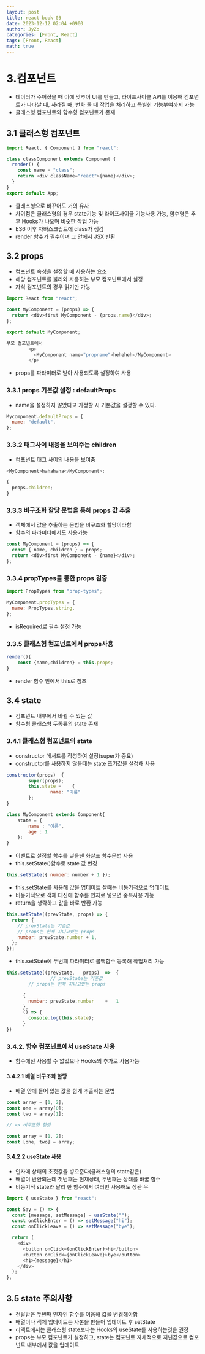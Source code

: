 ```yaml
---
layout: post
title: react book-03
date: 2023-12-12 02:04 +0900
author: JyZo
categories: [Front, React]
tags: [Front, React]
math: true
---
```


# 3.컴포넌트

- 데이터가 주어졌을 때 이에 맞추어 UI를 만들고, 라이프사이클 API를 이용해 컴포넌트가 나타날 때, 사라질 때, 변화 줄 때 작업을 처리하고 특별한 기능부여까지 가능
- 클래스형 컴포넌트와 함수형 컴포넌트가 존재

## 3.1 클래스형 컴포넌트

```javascript
import React, { Component } from "react";

class classComponent extends Component {
  render() {
    const name = "class";
    return <div className="react">{name}</div>;
  }
}
export default App;
```

- 클래스형으로 바꾸어도 거의 유사
- 차이점은 클래스형의 경우 state기능 및 라이프사이클 기능사용 가능, 함수형은 추후 Hooks가 나오며 비슷한 작업 가능
- ES6 이후 자바스크립트에 class가 생김
- render 함수가 필수이며 그 안에서 JSX 반환

## 3.2 props

- 컴포넌트 속성을 설정할 때 사용하는 요소
- 해당 컴포넌트를 불러와 사용하는 부모 컴포넌트에서 설정
- 자식 컴포넌트의 경우 읽기만 가능

```javascript
import React from "react";

const MyComponent = (props) => {
  return <div>first MyComponent - {props.name}</div>;
};

export default MyComponent;

부모 컴포넌트에서
        <p>
          <MyComponent name="propname">heheheh</MyComponent>
        </p>
```

- props를 파라미터로 받아 사용되도록 설정하여 사용

### 3.3.1 props 기본값 설정 : defaultProps

- name을 설정하지 않았다고 가정할 시 기본값을 설정할 수 있다.

```javascript
Mycomponent.defaultProps = {
  name: "default",
};
```

### 3.3.2 태그사이 내용을 보여주는 children

- 컴포넌트 태그 사이의 내용을 보여줌

```javascript
<MyComponent>hahahaha</MyComponent>;

{
  props.children;
}
```

### 3.3.3 비구조화 할당 문법을 통해 props 값 추출

- 객체에서 값을 추출하는 문법을 비구조화 할당이라함
- 함수의 파라미터에서도 사용가능

```javascript
const MyComponent = (props) => {
  const { name, children } = props;
  return <div>first MyComponent - {name}</div>;
};
```

### 3.3.4 propTypes를 통한 props 검증

```javascript
import PropTypes from "prop-types";

MyComponent.propTypes = {
  name: PropTypes.string,
};
```

- isRequired로 필수 설정 가능

### 3.3.5 클래스형 컴포넌트에서 props사용

```javascript
render(){
    const {name,children} = this.props;
}
```

- render 함수 안에서 this로 참조

## 3.4 state

- 컴포넌트 내부에서 바뀔 수 있는 값
- 함수형 클래스형 두종류의 state 존재

### 3.4.1 클래스형 컴포넌트의 state

- constructor 메서드를 작성하여 설정(super가 중요)
- constructor를 사용하지 않을때는 state 초기값을 설정해 사용

```javascript
constructor(props)	{
		super(props);
		this.state =	{
				name: "이름"
		};
}

class MyComponent extends Component{
    state = {
        name : "이름",
        age : 1
    };
}
```

- 이벤트로 설정할 함수를 넣을땐 화살표 함수문법 사용
- this.setState()함수로 state 값 변경

```javascript
this.setState({ number: number + 1 });
```

- this.setState를 사용해 값을 업데이트 살때는 비동기적으로 업데이트
- 비동기적으로 객체 대신에 함수를 인자로 넣으면 중복사용 가능
- return을 생략하고 값을 바로 반환 가능

```javascript
this.setState((prevState, props) => {
  return {
    // prevState는 기존값
    // props는 현재 지니고있는 props
    number: prevState.number + 1,
  };
});
```

- this.setState에 두번째 파라미터로 콜백함수 등록해 작업처리 가능

```javascript
this.setState((prevState,	props)	=>	{
				// prevState는 기존값
        // props는 현재 지니고있는 props

      {
        number: prevState.number	+	1
      },
      () => {
        console.log(this.state);
      }
})
```

### 3.4.2. 함수 컴포넌트에서 useState 사용

- 함수에선 사용할 수 없었으나 Hooks의 추가로 사용가능

#### 3.4.2.1 배열 비구조화 할당

- 배열 안에 들어 있는 값을 쉽게 추출하는 문법

```javascript
const array = [1, 2];
const one = array[0];
const two = array[1];

// => 비구조화 할당

const array = [1, 2];
const [one, two] = array;
```

#### 3.4.2.2 useState 사용

- 인자에 상태의 초깃값을 넣으준다(클래스형의 state같은)
- 배열이 반환되는데 첫번째는 현재상태, 두번째는 상태를 바꿀 함수
- 비동기적 state와 달리 한 함수에서 여러번 사용해도 상관 무

```javascript
import { useState } from "react";

const Say = () => {
  const [message, setMessage] = useState("");
  const onClickEnter = () => setMessage("hi");
  const onClickLeave = () => setMessage("bye");

  return (
    <div>
      <button onClick={onClickEnter}>hi</button>
      <button onClick={onClickLeave}>bye</button>
      <h1>{message}</h1>
    </div>
  );
};
```

## 3.5 state 주의사항

- 전달받은 두번째 인자인 함수를 이용해 값을 변경해야함
- 배열이나 객체 업데이트는 사본을 만들어 업데이트 후 setState
- 리액트에서는 클래스형 state보다는 Hooks의 useState를 사용하는것을 권장
- props는 부모 컴포넌트가 설정하고, state는 컴포넌트 자체적으로 지닌값으로 컴포넌트 내부에서 값을 업데이트
